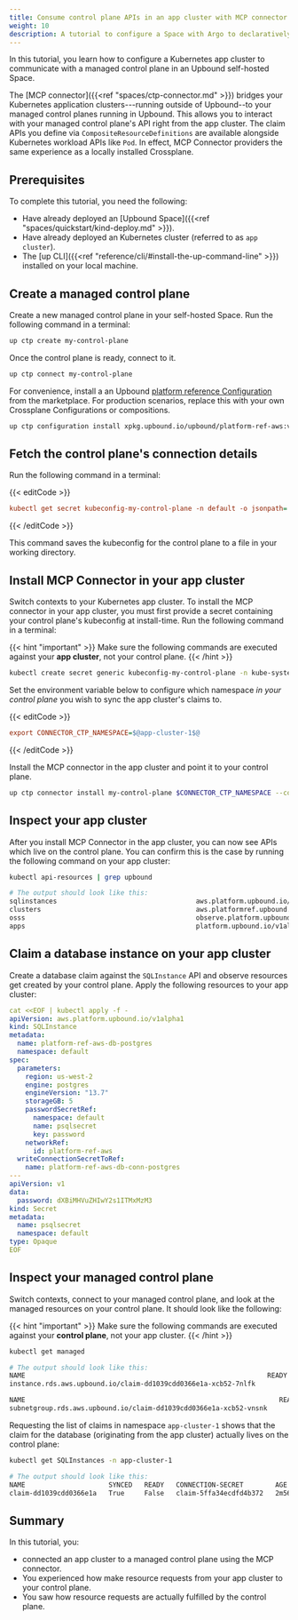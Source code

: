 ```yaml
---
title: Consume control plane APIs in an app cluster with MCP connector
weight: 10
description: A tutorial to configure a Space with Argo to declaratively create and manage control planes
---
```


In this tutorial, you learn how to configure a Kubernetes app cluster to communicate with a managed control plane in an Upbound self-hosted Space. 

The [MCP connector]({{<ref "spaces/ctp-connector.md" >}}) bridges your Kubernetes application clusters---running outside of Upbound--to your managed control planes running in Upbound. This allows you to interact with your managed control plane's API right from the app cluster. The claim APIs you define via `CompositeResourceDefinitions` are available alongside Kubernetes workload APIs like `Pod`. In effect, MCP Connector providers the same experience as a locally installed Crossplane.

## Prerequisites

To complete this tutorial, you need the following:

- Have already deployed an [Upbound Space]({{<ref "spaces/quickstart/kind-deploy.md" >}}).
- Have already deployed an Kubernetes cluster (referred to as `app cluster`).
- The [up CLI]({{<ref "reference/cli/#install-the-up-command-line" >}}) installed on your local machine.

## Create a managed control plane

Create a new managed control plane in your self-hosted Space. Run the following command in a terminal:

```bash
up ctp create my-control-plane
```

Once the control plane is ready, connect to it.

```bash
up ctp connect my-control-plane
```

For convenience, install a an Upbound [platform reference Configuration](https://marketplace.upbound.io/configurations/upbound/platform-ref-aws) from the marketplace. For production scenarios, replace this with your own Crossplane Configurations or compositions.

```bash
up ctp configuration install xpkg.upbound.io/upbound/platform-ref-aws:v1.0.0
```

## Fetch the control plane's connection details

Run the following command in a terminal:

{{< editCode >}}
```ini
kubectl get secret kubeconfig-my-control-plane -n default -o jsonpath='{.data.kubeconfig}' | base64 -d > kubeconfig-my-control-plane.yaml
```
{{< /editCode >}}

This command saves the kubeconfig for the control plane to a file in your working directory.

## Install MCP Connector in your app cluster

Switch contexts to your Kubernetes app cluster. To install the MCP connector in your app cluster, you must first provide a secret containing your control plane's kubeconfig at install-time. Run the following command in a terminal:

{{< hint "important" >}}
Make sure the following commands are executed against your **app cluster**, not your control plane.
{{< /hint >}}

```bash
kubectl create secret generic kubeconfig-my-control-plane -n kube-system --from-file=kubeconfig=./kubeconfig-my-control-plane.yaml
```

Set the environment variable below to configure which namespace _in your control plane_ you wish to sync the app cluster's claims to.

{{< editCode >}}
```ini
export CONNECTOR_CTP_NAMESPACE=$@app-cluster-1$@
```
{{< /editCode >}}

Install the MCP connector in the app cluster and point it to your control plane.

```bash
up ctp connector install my-control-plane $CONNECTOR_CTP_NAMESPACE --control-plane-secret=kubeconfig-my-control-plane
```

## Inspect your app cluster

After you install MCP Connector in the app cluster, you can now see APIs which live on the control plane. You can confirm this is the case by running the following command on your app cluster:

```bash {copy-lines="1"}
kubectl api-resources | grep upbound

# The output should look like this:
sqlinstances                                   aws.platform.upbound.io/v1alpha1       true         SQLInstance
clusters                                       aws.platformref.upbound.io/v1alpha1    true         Cluster
osss                                           observe.platform.upbound.io/v1alpha1   true         Oss
apps                                           platform.upbound.io/v1alpha1           true         App
```

## Claim a database instance on your app cluster

Create a database claim against the `SQLInstance` API and observe resources get created by your control plane. Apply the following resources to your app cluster:

```yaml
cat <<EOF | kubectl apply -f -
apiVersion: aws.platform.upbound.io/v1alpha1
kind: SQLInstance
metadata:
  name: platform-ref-aws-db-postgres
  namespace: default
spec:
  parameters:
    region: us-west-2
    engine: postgres
    engineVersion: "13.7"
    storageGB: 5
    passwordSecretRef:
      namespace: default
      name: psqlsecret
      key: password
    networkRef:
      id: platform-ref-aws
  writeConnectionSecretToRef:
    name: platform-ref-aws-db-conn-postgres
---
apiVersion: v1
data:
  password: dXBiMHVuZHIwY2s1ITMxMzM3
kind: Secret
metadata:
  name: psqlsecret
  namespace: default
type: Opaque
EOF
```

## Inspect your managed control plane

Switch contexts, connect to your managed control plane, and look at the managed resources on your control plane. It should look like the following:

{{< hint "important" >}}
Make sure the following commands are executed against your **control plane**, not your app cluster.
{{< /hint >}}

```bash {copy-lines="1"}
kubectl get managed

# The output should look like this:
NAME                                                             READY   SYNCED   EXTERNAL-NAME   AGE
instance.rds.aws.upbound.io/claim-dd1039cdd0366e1a-xcb52-7nlfk           False                    54s

NAME                                                                READY   SYNCED   EXTERNAL-NAME                        AGE
subnetgroup.rds.aws.upbound.io/claim-dd1039cdd0366e1a-xcb52-vnsnk           False    claim-dd1039cdd0366e1a-xcb52-vnsnk   55s
```

Requesting the list of claims in namespace `app-cluster-1` shows that the claim for the database (originating from the app cluster) actually lives on the control plane:

```bash {copy-lines="1"}
kubectl get SQLInstances -n app-cluster-1

# The output should look like this:
NAME                     SYNCED   READY   CONNECTION-SECRET        AGE
claim-dd1039cdd0366e1a   True     False   claim-5ffa34ecdfd4b372   2m56s
```

## Summary

In this tutorial, you:

- connected an app cluster to a managed control plane using the MCP connector.
- You experienced how make resource requests from your app cluster to your control plane.
- You saw how resource requests are actually fulfilled by the control plane.

